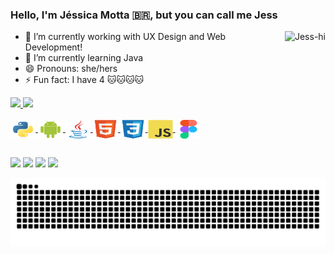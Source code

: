 ### Hello, I'm Jéssica Motta 🇧🇷, but you can call me Jess 

<div>
<img align="right" alt="Jess-hi" src="https://cdn.discordapp.com/attachments/872177629611057214/872178842909950022/avatar_gif_150.gif">
</div>

- 🔭 I’m currently working with UX Design and Web Development!
- 🌱 I’m currently learning Java
- 😄 Pronouns: she/hers
- ⚡ Fun fact: I have 4 🐱🐱🐱🐱

<!--- 👯 I’m looking to collaborate on ...
- 🤔 I’m looking for help with ...
 💬 Ask me about ... -->
 
 
 
 
<div>
  <a href="https://github.com/JessMotta">
  <img height="180em" src="https://github-readme-stats.vercel.app/api?username=JessMotta&show_icons=true&theme=synthwave&include_all_commits=true&count_private=true"/>
  <img height="180em" src="https://github-readme-stats.vercel.app/api/top-langs/?username=JessMotta&layout=compact&langs_count=7&theme=synthwave"/>
</div>

  <div style="display: inline_block"><br>
  <img align="center" alt="Jess-Python" height="30" width="40" src="https://raw.githubusercontent.com/devicons/devicon/master/icons/python/python-original.svg">
  <img align="center" alt="Jess-Android" height="30" width="40" src="https://raw.githubusercontent.com/devicons/devicon/master/icons/android/android-plain.svg">
  <img align="center" alt="Jess-Java" height="30" width="40" src="https://raw.githubusercontent.com/devicons/devicon/master/icons/java/java-original.svg">
  <img align="center" alt="Jess-HTML" height="30" width="40" src="https://raw.githubusercontent.com/devicons/devicon/master/icons/html5/html5-original.svg">
  <img align="center" alt="Jess-CSS" height="30" width="40" src="https://raw.githubusercontent.com/devicons/devicon/master/icons/css3/css3-original.svg">
  <img align="center" alt="Jess-JS" height="30" width="40" src="https://raw.githubusercontent.com/devicons/devicon/master/icons/javascript/javascript-original.svg">
  <img align="center" alt="Jess-Figma" height="30" width="40" src="https://raw.githubusercontent.com/devicons/devicon/master/icons/figma/figma-original.svg">
   
   
   
  
    
 
  ##
</div> 
<div> 
  <a href="https://www.youtube.com/channel/UCMzijiSmdwmD6cWfVfwio_g" target="_blank"><img src="https://img.shields.io/badge/YouTube-FF0000?style=for-the-badge&logo=youtube&logoColor=white" target="_blank"></a>
  <a href="https://www.instagram.com/jellmotta/" target="_blank"><img src="https://img.shields.io/badge/-Instagram-%23E4405F?style=for-the-badge&logo=instagram&logoColor=white" target="_blank"></a>
  <a href = "mailto:jessicamotta.robotica@gmail.com"><img src="https://img.shields.io/badge/-Gmail-%23333?style=for-the-badge&logo=gmail&logoColor=white" target="_blank"></a>
  <a href=https://www.linkedin.com/in/jessicamotta17/" target="_blank"><img src="https://img.shields.io/badge/-LinkedIn-%230077B5?style=for-the-badge&logo=linkedin&logoColor=white" target="_blank"></a> 
 
  

 
  ![Snake animation](https://github.com/JessMotta/JessMotta/blob/output/github-contribution-grid-snake.svg)
 
</div>
    
